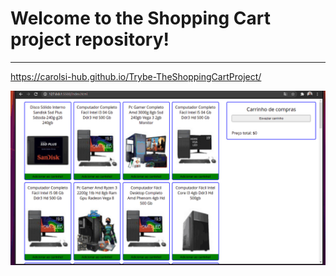 # Welcome to the Shopping Cart project repository!

---
https://carolsi-hub.github.io/Trybe-TheShoppingCartProject/

<a href="https://carolsi-hub.github.io/Trybe-TheShoppingCartProject/"><img src="./out.gif" /></a>





